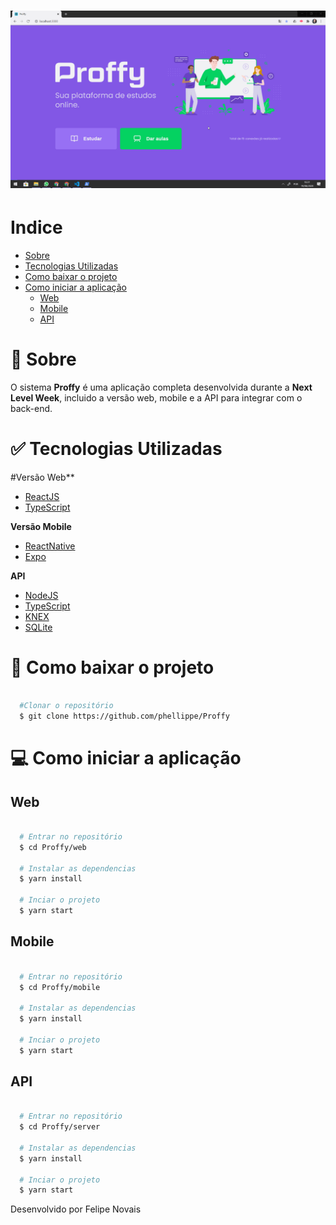 <h1 display="inline">
  <img src="web/github/gif.gif">
</h1>

# Indice

<!--ts-->
   * [Sobre](#-sobre)
   * [Tecnologias Utilizadas](#-tecnologias-utilizadas)
   * [Como baixar o projeto](#-como-baixar-o-projeto)
   * [Como iniciar a aplicação](#-como-iniciar-a-aplicação)
      * [Web](#web)
      * [Mobile](#mobile)
      * [API](#api)
<!--te-->


# 📝 Sobre

O sistema **Proffy** é uma aplicação completa desenvolvida durante a **Next Level Week**, incluido a versão web, mobile e a API para integrar com o back-end.

# ✅ Tecnologias Utilizadas

#Versão Web**
- [ReactJS](https://pt-br.reactjs.org)
- [TypeScript](https://www.typescriptlang.org/)

**Versão Mobile**
- [ReactNative](https://reactnative.dev/)
- [Expo](https://expo.io/)

**API**
- [NodeJS](https://nodejs.org/en/)
- [TypeScript](https://www.typescriptlang.org/)
- [KNEX](http://knexjs.org/)
- [SQLite](https://www.sqlite.org/index.html)

# 💾 Como baixar o projeto
```bash

  #Clonar o repositório
  $ git clone https://github.com/phellippe/Proffy

```

# 💻 Como iniciar a aplicação

## Web
```bash

  # Entrar no repositório
  $ cd Proffy/web

  # Instalar as dependencias
  $ yarn install 

  # Inciar o projeto
  $ yarn start

```

## Mobile
```bash

  # Entrar no repositório
  $ cd Proffy/mobile

  # Instalar as dependencias
  $ yarn install 

  # Inciar o projeto
  $ yarn start

```

## API
```bash

  # Entrar no repositório
  $ cd Proffy/server

  # Instalar as dependencias
  $ yarn install 

  # Inciar o projeto
  $ yarn start

```

Desenvolvido por Felipe Novais
